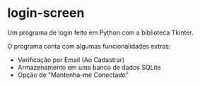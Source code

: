 # login-screen
 Um programa de login feito em Python com a biblioteca Tkinter.

 O programa conta com algumas funcionalidades extras:
 - Verificação por Email (Ao Cadastrar)
 - Armazenamento em uma banco de dados SQLite
 - Opção de "Mantenha-me Conectado"
